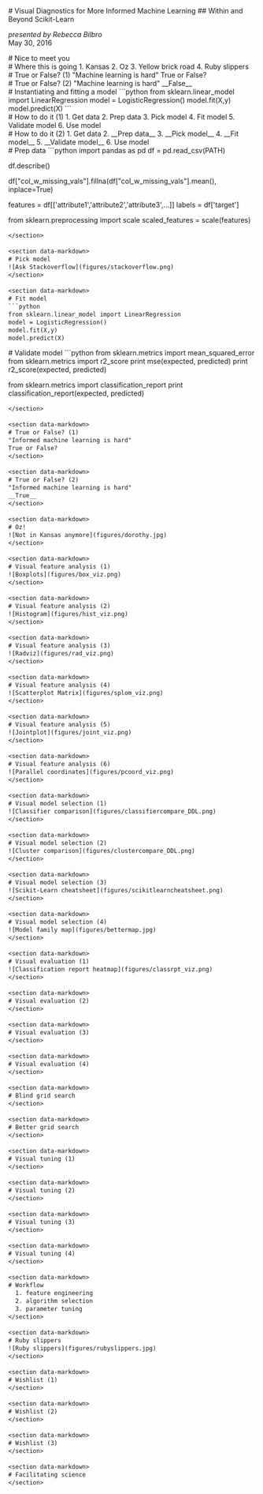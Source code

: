 <section data-markdown>
# Visual Diagnostics for More Informed Machine Learning
## Within and Beyond Scikit-Learn

_presented by Rebecca Bilbro_    
May 30, 2016
</section>

<section data-markdown>
# Nice to meet you
</section>

<section data-markdown>
# Where this is going
  1. Kansas    
  2. Oz    
  3. Yellow brick road    
  4. Ruby slippers    
</section>

<section data-markdown>
# True or False? (1)
"Machine learning is hard"
True or False?
</section>

<section data-markdown>
# True or False? (2)
"Machine learning is hard"
__False__     
</section>

<section data-markdown>
# Instantiating and fitting a model
```python
from sklearn.linear_model import LinearRegression    
model = LogisticRegression()    
model.fit(X,y)    
model.predict(X)    
```
</section>

<section data-markdown>
# How to do it (1)
  1. Get data    
  2. Prep data    
  3. Pick model    
  4. Fit model     
  5. Validate model    
  6. Use model    
</section>

<section data-markdown>
# How to do it (2)
  1. Get data    
  2. __Prep data__    
  3. __Pick model__    
  4. __Fit model__     
  5. __Validate model__    
  6. Use model   
</section>

<section data-markdown>
# Prep data
```python
import pandas as pd    
df = pd.read_csv(PATH)

df.describe()

df["col_w_missing_vals"].fillna(df["col_w_missing_vals"].mean(), inplace=True)

features = df[['attribute1','attribute2','attribute3',...]]
labels   = df['target']

from sklearn.preprocessing import scale
scaled_features = scale(features)
```
</section>

<section data-markdown>
# Pick model
![Ask Stackoverflow](figures/stackoverflow.png)
</section>

<section data-markdown>
# Fit model
```python
from sklearn.linear_model import LinearRegression    
model = LogisticRegression()    
model.fit(X,y)    
model.predict(X)    
```
</section>

<section data-markdown>
# Validate model
```python
from sklearn.metrics import mean_squared_error
from sklearn.metrics import r2_score
print mse(expected, predicted)
print r2_score(expected, predicted)

from sklearn.metrics import classification_report
print classification_report(expected, predicted)
```
</section>

<section data-markdown>
# True or False? (1)
"Informed machine learning is hard"
True or False?
</section>

<section data-markdown>
# True or False? (2)
"Informed machine learning is hard"
__True__     
</section>

<section data-markdown>
# Oz!
![Not in Kansas anymore](figures/dorothy.jpg)
</section>

<section data-markdown>
# Visual feature analysis (1)
![Boxplots](figures/box_viz.png)
</section>

<section data-markdown>
# Visual feature analysis (2)
![Histogram](figures/hist_viz.png)
</section>

<section data-markdown>
# Visual feature analysis (3)
![Radviz](figures/rad_viz.png)
</section>

<section data-markdown>
# Visual feature analysis (4)
![Scatterplot Matrix](figures/splom_viz.png)
</section>

<section data-markdown>
# Visual feature analysis (5)
![Jointplot](figures/joint_viz.png)
</section>

<section data-markdown>
# Visual feature analysis (6)
![Parallel coordinates](figures/pcoord_viz.png)
</section>

<section data-markdown>
# Visual model selection (1)
![Classifier comparison](figures/classifiercompare_DDL.png)
</section>

<section data-markdown>
# Visual model selection (2)
![Cluster comparison](figures/clustercompare_DDL.png)
</section>

<section data-markdown>
# Visual model selection (3)
![Scikit-Learn cheatsheet](figures/scikitlearncheatsheet.png)
</section>

<section data-markdown>
# Visual model selection (4)
![Model family map](figures/bettermap.jpg)
</section>

<section data-markdown>
# Visual evaluation (1)
![Classification report heatmap](figures/classrpt_viz.png)
</section>

<section data-markdown>
# Visual evaluation (2)
</section>

<section data-markdown>
# Visual evaluation (3)
</section>

<section data-markdown>
# Visual evaluation (4)
</section>

<section data-markdown>
# Blind grid search
</section>

<section data-markdown>
# Better grid search
</section>

<section data-markdown>
# Visual tuning (1)
</section>

<section data-markdown>
# Visual tuning (2)
</section>

<section data-markdown>
# Visual tuning (3)
</section>

<section data-markdown>
# Visual tuning (4)
</section>

<section data-markdown>
# Workflow
  1. feature engineering     
  2. algorithm selection     
  3. parameter tuning    
</section>

<section data-markdown>
# Ruby slippers
![Ruby slippers](figures/rubyslippers.jpg)
</section>

<section data-markdown>
# Wishlist (1)
</section>

<section data-markdown>
# Wishlist (2)
</section>

<section data-markdown>
# Wishlist (3)
</section>

<section data-markdown>
# Facilitating science
</section>
